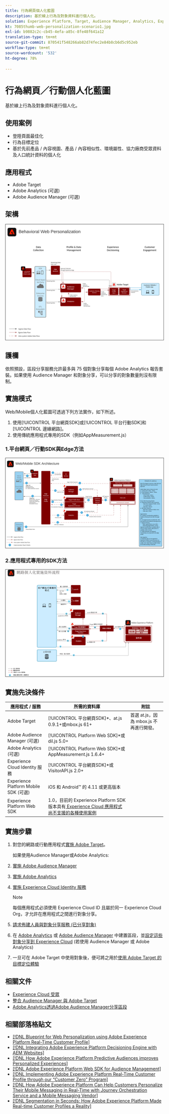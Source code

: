 ```yaml
---
title: 行為網頁個人化藍圖
description: 基於線上行為及對象資料進行個人化。
solution: Experience Platform, Target, Audience Manager, Analytics, Experience Cloud Services, Data Collection
kt: 7085thumb-web-personalization-scenario1.jpg
exl-id: b9882c2c-cb45-4efa-a85c-8fe48f641a12
translation-type: tm+mt
source-git-commit: 870541f548266ab82d74fec2e84b8cb6d5c952eb
workflow-type: tm+mt
source-wordcount: '532'
ht-degree: 78%

---
```


# 行為網頁／行動個人化藍圖

基於線上行為及對象資料進行個人化。

## 使用案例

* 登陸頁面最佳化
* 行為目標定位
* 基於先前產品 / 內容視圖、產品 / 內容相似性、環境屬性、協力廠商受眾資料及人口統計資料的個人化

## 應用程式

* Adobe Target
* Adobe Analytics (可選)
* Adobe Audience Manager (可選)

## 架構

<img src="assets/personalization.svg" alt="行為網站個人化藍圖的參考架構" style="border:1px solid #4a4a4a" />


## 護欄

依照預設，區段分享服務允許最多與 75 個對象分享每個 Adobe Analytics 報告套裝。如果使用 Audience Manager 和對象分享，可以分享的對象數量則沒有限制。 

## 實施模式

Web/Mobile個人化藍圖可透過下列方法實作，如下所述。

1. 使用[!UICONTROL 平台網頁SDK]或[!UICONTROL 平台行動SDK]和[!UICONTROL 邊緣網路]。
1. 使用傳統應用程式專用的SDK（例如AppMeasurement.js）

### 1.平台網頁／行動SDK與Edge方法

<img src="assets/websdkflow.svg" alt="[!UICONTROL Platform Web SDK]或[!UICONTROL Platform Mobile SDK]和[!UICONTROL Edge Network]方法的參考體系結構" style="border:1px solid #4a4a4a" />

### 2.應用程式專用的SDK方法

<img src="assets/appsdkflow.png" alt="應用程式特定 SDK 方法的參考架構" style="border:1px solid #4a4a4a" />




## 實施先決條件

| 應用程式 / 服務 | 所需的資料庫 | 附註 |
|---|---|---|
| Adobe Target | [!UICONTROL 平台網頁SDK]*、at.js 0.9.1+或mbox.js 61+ | 首選 at.js，因為 mbox.js 不再進行開發。 |
| Adobe Audience Manager (可選) | [!UICONTROL Platform Web SDK]*或dil.js 5.0+ |  |
| Adobe Analytics (可選) | [!UICONTROL Platform Web SDK]*或AppMeasurement.js 1.6.4+ |  |
| Experience Cloud Identity 服務 | [!UICONTROL 平台網頁SDK]*或VisitorAPI.js 2.0+ |  |
| Experience Platform Mobile SDK (可選) | iOS 和 Android™ 的 4.11 或更高版本 |  |
| Experience Platform Web SDK | 1.0，目前的 Experience Platform SDK 版本具有[ Experience Cloud 應用程式尚不支援的各種使用案例](https://github.com/adobe/alloy/projects/5) |  |

## 實施步驟

1. 對您的網路或行動應用程式[實施 Adobe Target](https://experienceleague.adobe.com/docs/target/using/implement-target/implementing-target.html?lang=zh-Hant)。

   如果使用Audience Manager或Adobe Analytics:

1. [實施 Adobe Audience Manager](https://experienceleague.adobe.com/docs/audience-manager/user-guide/implementation-integration-guides/implement-audience-manager.html?lang=zh-Hant)
1. [實施 Adobe Analytics](https://experienceleague.adobe.com/docs/analytics/implementation/home.html?lang=zh-Hant)
1. [實施 Experience Cloud Identity 服務](https://experienceleague.adobe.com/docs/id-service/using/implementation/implementation-guides.html?lang=zh-Hant)

   >[!NOTE]
   >
   >每個應用程式必須使用 Experience Cloud ID 且屬於同一 Experience Cloud Org，才允許在應用程式之間進行對象分享。

1. [請求佈建人員與對象分享服務 (已分享對象)](https://www.adobe.com/go/audiences)
1. 在 [Adobe Analytics](https://experienceleague.adobe.com/docs/analytics/components/segmentation/segmentation-workflow/seg-build.html?lang=zh-Hant) 或 [Adobe Audience Manager](https://experienceleague.adobe.com/docs/audience-manager/user-guide/features/segments/segment-builder.html?lang=zh-Hant) 中建置區段，並[設定這些對象分享到 Experience Cloud](https://experienceleague.adobe.com/docs/analytics/components/segmentation/segmentation-workflow/seg-publish.html?lang=zh-Hant) (若使用 Audience Manager 或 Adobe Analytics)
1. 一旦可在 Adobe Target 中使用對象後，便可將之用於[使用 Adobe Target 的目標定位體驗](https://experienceleague.adobe.com/docs/target/using/audiences/target.html?lang=zh-Hant)

## 相關文件

* [Experience Cloud 受眾](https://experienceleague.adobe.com/docs/core-services/interface/audiences/audience-library.html?lang=zh-Hant)
* [整合 Audience Manager 與 Adobe Target](https://experienceleague.adobe.com/docs/audience-manager/user-guide/implementation-integration-guides/integration-other-solutions/aam-target-integration.html?lang=zh-Hant)
* [Adobe Analytics透過Adobe Audience Manager分享區段](https://experienceleague.adobe.com/docs/analytics/components/segmentation/segmentation-workflow/seg-publish.html)


## 相關部落格貼文

* [[!DNL Blueprint for Web Personalization using Adobe Experience Platform Real-Time Customer Profile]](https://medium.com/adobetech/blueprint-for-web-personalization-using-adobe-experience-platform-real-time-customer-profile-fef2ce7a4b2f)
* [[!DNL Integrating Adobe Experience Platform Decisioning Engine with AEM Websites]](https://jaeness.medium.com/integrating-adobe-experience-platform-decisioning-engine-with-aem-websites-9c222acd12e2)
* [[!DNL How Adobe Experience Platform Predictive Audiences improves Personalized Experiences]](https://medium.com/adobetech/how-adobe-experience-platform-predictive-audiences-improves-personalized-experiences-1f75a60cb7a3)
* [[!DNL Adobe Experience Platform Web SDK for Audience Management]](https://medium.com/adobetech/adobe-experience-platform-web-sdk-for-audience-management-751fa6d063bc)
* [[!DNL Implementing Adobe Experience Platform Real-Time Customer Profile through our “Customer Zero” Program]](https://medium.com/adobetech/implementing-adobe-experience-platform-real-time-customer-profile-through-our-customer-zero-32e7cd952896)
* [[!DNL How Adobe Experience Platform Can Help Customers Personalize Their Mobile Messaging in Real-Time with Journey Orchestration Service and a Mobile Messaging Vendor]](https://medium.com/adobetech/how-adobe-experience-platform-helped-a-client-personalize-their-mobile-messaging-in-real-time-with-7d634aefa098)
* [[!DNL Segmentation in Seconds: How Adobe Experience Platform Made Real-time Customer Profiles a Reality]](https://medium.com/adobetech/segmentation-in-seconds-how-adobe-experience-platform-made-real-time-customer-profiles-a-reality-a7a8552b0847)
